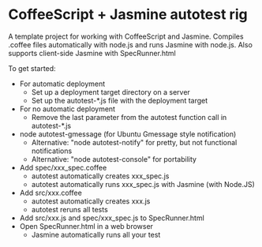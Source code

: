 # CoffeeScript + Jasmine autotest rig

A template project for working with CoffeeScript and Jasmine.
Compiles .coffee files automatically with node.js and runs Jasmine
with node.js. Also supports client-side Jasmine with SpecRunner.html

To get started:

* For automatic deployment
  * Set up a deployment target directory on a server
  * Set up the autotest-*.js file with the deployment target
* For no automatic deployment
  * Remove the last parameter from the autotest function call in autotest-*.js
* node autotest-gmessage (for Ubuntu Gmessage style notification)
  * Alternative: "node autotest-notify" for pretty, but not functional notifications
  * Alternative: "node autotest-console" for portability
* Add spec/xxx_spec.coffee 
  * autotest automatically creates xxx_spec.js
  * autotest automatically runs xxx_spec.js with Jasmine (with Node.JS)
* Add src/xxx.coffee
  * autotest automatically creates xxx.js
  * autotest reruns all tests
* Add src/xxx.js and spec/xxx_spec.js to SpecRunner.html
* Open SpecRunner.html in a web browser
  * Jasmine automatically runs all your test
